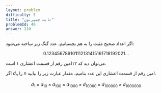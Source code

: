 ```yaml
---
layout: problem
difficulty: 5
title: "ثابت چمپرنون"
problemId: 40
answer: 210
---
```


اگر اعداد صحیح مثبت را به هم بچسبانیم، عدد گنگ زیر ساخته می‌شود:

$$
0.12345678910\textbf{1}112131415161718192021\dots
$$

می‌توان دید که ۱۲امین رقم از قسمت اعشاری ۱ است.

اگر 
$d_n$
را 
$n$
امین رقم از قسمت اعشاری این عدد بنامیم، مقدار عبارت زیر را بیابید.

$$
d_1 \times d_{10} \times d_{100} \times d_{1000} \times d_{10000} \times d_{100000} \times d_{1000000}
$$


